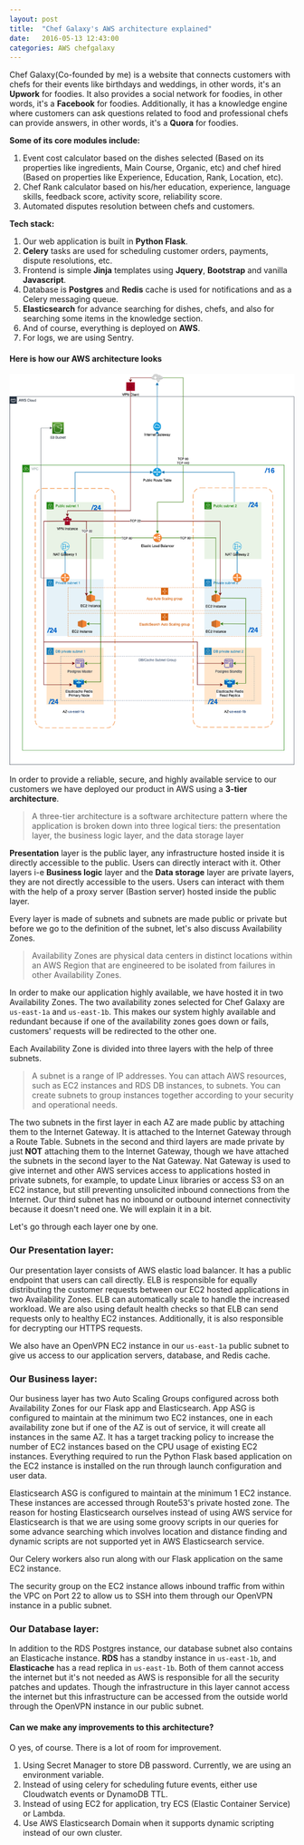 ```yaml
---
layout: post
title:  "Chef Galaxy's AWS architecture explained"
date:   2016-05-13 12:43:00
categories: AWS chefgalaxy
---
```


Chef Galaxy(Co-founded by me) is a website that connects customers with chefs for their events like birthdays and weddings, in other words, it's an **Upwork** for foodies. It also provides a social network for foodies, in other words, it's a **Facebook** for foodies. Additionally, it has a knowledge engine where customers can ask questions related to food and professional chefs can provide answers, in other words, it's a **Quora** for foodies.

**Some of its core modules include:**
1. Event cost calculator based on the dishes selected (Based on its properties like ingredients, Main Course, Organic, etc) and chef hired (Based on properties like Experience, Education, Rank, Location, etc). 
2. Chef Rank calculator based on his/her education, experience, language skills, feedback score, activity score, reliability score.
3. Automated disputes resolution between chefs and customers.


**Tech stack:**
1. Our web application is built in **Python Flask**. 
2. **Celery** tasks are used for scheduling customer orders, payments, dispute resolutions, etc.
3. Frontend is simple **Jinja** templates using **Jquery**, **Bootstrap** and vanilla **Javascript**. 
4. Database is **Postgres** and **Redis** cache is used for notifications and as a Celery messaging queue.
5. **Elasticsearch** for advance searching for dishes, chefs, and also for searching some items in the knowledge section.
6. And of course, everything is deployed on **AWS**.
7. For logs, we are using Sentry.


#### Here is how our AWS architecture looks

<img src="/assets/img/posts/chefgalaxy-aws-architecture/img-1.png" alt="Detailed AWS Deployment design" />

In order to provide a reliable, secure, and highly available service to our customers we have deployed our product in AWS using a **3-tier architecture**. 

> A three-tier architecture is a software architecture pattern where the application is broken down into three logical tiers: the presentation layer, the business logic layer, and the data storage layer

**Presentation** layer is the public layer, any infrastructure hosted inside it is directly accessible to the public. Users can directly interact with it. Other layers i-e **Business logic** layer and the **Data storage** layer are private layers, they are not directly accessible to the users. Users can interact with them with the help of a proxy server (Bastion server) hosted inside the public layer.

Every layer is made of subnets and subnets are made public or private but before we go to the definition of the subnet, let's also discuss Availability Zones.

> Availability Zones are physical data centers in distinct locations within an AWS Region that are engineered to be isolated from failures in other Availability Zones.

In order to make our application highly available, we have hosted it in two Availability Zones. The two availability zones selected for Chef Galaxy are `us-east-1a` and `us-east-1b`. This makes our system highly available and redundant because if one of the availability zones goes down or fails, customers' requests will be redirected to the other one.

Each Availability Zone is divided into three layers with the help of three subnets.

> A subnet is a range of IP addresses. You can attach AWS resources, such as EC2 instances and RDS DB instances, to subnets. You can create subnets to group instances together according to your security and operational needs.

The two subnets in the first layer in each AZ are made public by attaching them to the Internet Gateway. It is attached to the Internet Gateway through a Route Table.
Subnets in the second and third layers are made private by just **NOT** attaching them to the Internet Gateway, though we have attached the subnets in the second layer to the Nat Gateway. Nat Gateway is used to give internet and other AWS services access to applications hosted in private subnets, for example, to update Linux libraries or access S3 on an EC2 instance, but still preventing unsolicited inbound connections from the Internet. Our third subnet has no inbound or outbound internet connectivity because it doesn't need one. We will explain it in a bit.

Let's go through each layer one by one.

### Our Presentation layer:

Our presentation layer consists of AWS elastic load balancer. It has a public endpoint that users can call directly. ELB is responsible for equally distributing the customer requests between our EC2 hosted applications in two Availability Zones. ELB can automatically scale to handle the increased workload. We are also using default health checks so that ELB can send requests only to healthy EC2 instances. Additionally, it is also responsible for decrypting our HTTPS requests.

We also have an OpenVPN EC2 instance in our `us-east-1a` public subnet to give us access to our application servers, database, and Redis cache.


### Our Business layer:

Our business layer has two Auto Scaling Groups configured across both Availability Zones for our Flask app and Elasticsearch. App ASG is configured to maintain at the minimum two EC2 instances, one in each availability zone but if one of the AZ is out of service, it will create all instances in the same AZ. It has a target tracking policy to increase the number of EC2 instances based on the CPU usage of existing EC2 instances. Everything required to run the Python Flask based application on the EC2 instance is installed on the run through launch configuration and user data.

Elasticsearch ASG is configured to maintain at the minimum 1 EC2 instance. These instances are accessed through Route53's private hosted zone. The reason for hosting Elasticsearch ourselves instead of using AWS service for Elasticsearch is that we are using some groovy scripts in our queries for some advance searching which involves location and distance finding and dynamic scripts are not supported yet in AWS Elasticsearch service.

Our Celery workers also run along with our Flask application on the same EC2 instance.

The security group on the EC2 instance allows inbound traffic from within the VPC on Port 22 to allow us to SSH into them through our OpenVPN instance in a public subnet.


### Our Database layer:

In addition to the RDS Postgres instance, our database subnet also contains an Elasticache instance. **RDS** has a standby instance in `us-east-1b`, and **Elasticache** has a read replica in `us-east-1b`. Both of them cannot access the internet but it's not needed as AWS is responsible for all the security patches and updates. Though the infrastructure in this layer cannot access the internet but this infrastructure can be accessed from the outside world through the OpenVPN instance in our public subnet.

#### Can we make any improvements to this architecture?
O yes, of course. There is a lot of room for improvement.

1. Using Secret Manager to store DB password. Currently, we are using an environment variable. 
2. Instead of using celery for scheduling future events, either use Cloudwatch events or DynamoDB TTL.
3. Instead of using EC2 for application, try ECS (Elastic Container Service) or Lambda.
4. Use AWS Elasticsearch Domain when it supports dynamic scripting instead of our own cluster.


